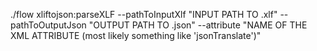 ./flow xliftojson:parseXLF
--pathToInputXlf "INPUT PATH TO .xlf"
--pathToOutputJson "OUTPUT PATH TO .json"
--attribute "NAME OF THE XML ATTRIBUTE (most likely something like 'jsonTranslate')"